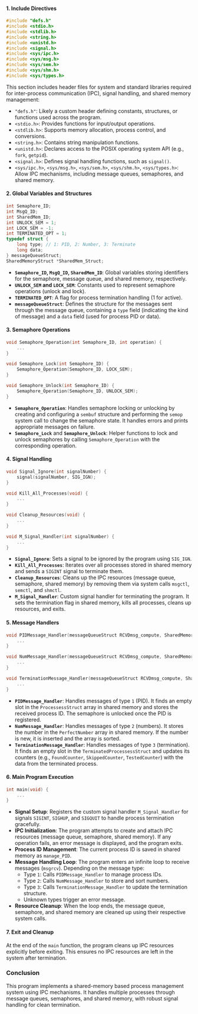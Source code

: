 

#### 1. **Include Directives**
```c
#include "defs.h"
#include <stdio.h>
#include <stdlib.h>
#include <string.h>
#include <unistd.h>
#include <signal.h>
#include <sys/ipc.h>
#include <sys/msg.h>
#include <sys/sem.h>
#include <sys/shm.h>
#include <sys/types.h>
```
This section includes header files for system and standard libraries required for inter-process communication (IPC), signal handling, and shared memory management:
- `"defs.h"`: Likely a custom header defining constants, structures, or functions used across the program.
- `<stdio.h>`: Provides functions for input/output operations.
- `<stdlib.h>`: Supports memory allocation, process control, and conversions.
- `<string.h>`: Contains string manipulation functions.
- `<unistd.h>`: Declares access to the POSIX operating system API (e.g., `fork`, `getpid`).
- `<signal.h>`: Defines signal handling functions, such as `signal()`.
- `<sys/ipc.h>`, `<sys/msg.h>`, `<sys/sem.h>`, `<sys/shm.h>`, `<sys/types.h>`: Allow IPC mechanisms, including message queues, semaphores, and shared memory.

#### 2. **Global Variables and Structures**
```c
int Semaphore_ID;
int MsgQ_ID;
int SharedMem_ID;
int UNLOCK_SEM = 1;
int LOCK_SEM = -1;
int TERMINATED_OPT = 1;
typedef struct {
    long type; // 1: PID, 2: Number, 3: Terminate
    long data; 
} messageQueueStruct;
SharedMemoryStruct *SharedMem_Struct;
```
- **`Semaphore_ID`, `MsgQ_ID`, `SharedMem_ID`**: Global variables storing identifiers for the semaphore, message queue, and shared memory, respectively.
- **`UNLOCK_SEM` and `LOCK_SEM`**: Constants used to represent semaphore operations (unlock and lock).
- **`TERMINATED_OPT`**: A flag for process termination handling (1 for active).
- **`messageQueueStruct`**: Defines the structure for the messages sent through the message queue, containing a `type` field (indicating the kind of message) and a `data` field (used for process PID or data).

#### 3. **Semaphore Operations**
```c
void Semaphore_Operation(int Semaphore_ID, int operation) {
    ...
}

void Semaphore_Lock(int Semaphore_ID) {
    Semaphore_Operation(Semaphore_ID, LOCK_SEM);
}

void Semaphore_Unlock(int Semaphore_ID) {
    Semaphore_Operation(Semaphore_ID, UNLOCK_SEM);
}
```
- **`Semaphore_Operation`**: Handles semaphore locking or unlocking by creating and configuring a `sembuf` structure and performing the `semop` system call to change the semaphore state. It handles errors and prints appropriate messages on failure.
- **`Semaphore_Lock`** and **`Semaphore_Unlock`**: Helper functions to lock and unlock semaphores by calling `Semaphore_Operation` with the corresponding operation.

#### 4. **Signal Handling**
```c
void Signal_Ignore(int signalNumber) {
    signal(signalNumber, SIG_IGN);
}

void Kill_All_Processes(void) {
    ...
}

void Cleanup_Resources(void) {
    ...
}

void M_Signal_Handler(int signalNumber) {
    ...
}
```
- **`Signal_Ignore`**: Sets a signal to be ignored by the program using `SIG_IGN`.
- **`Kill_All_Processes`**: Iterates over all processes stored in shared memory and sends a `SIGINT` signal to terminate them.
- **`Cleanup_Resources`**: Cleans up the IPC resources (message queue, semaphore, shared memory) by removing them via system calls `msgctl`, `semctl`, and `shmctl`.
- **`M_Signal_Handler`**: Custom signal handler for terminating the program. It sets the termination flag in shared memory, kills all processes, cleans up resources, and exits.

#### 5. **Message Handlers**
```c
void PIDMessage_Handler(messageQueueStruct RCVDmsg_compute, SharedMemoryStruct *sharedMemStruct, int semaphoreID) {
    ...
}

void NumMessage_Handler(messageQueueStruct RCVDmsg_compute, SharedMemoryStruct *sharedMemStruct) {
    ...
}

void TerminationMessage_Handler(messageQueueStruct RCVDmsg_compute, SharedMemoryStruct *sharedMemStruct, int semaphoreID, int terminatedOption) {
    ...
}
```
- **`PIDMessage_Handler`**: Handles messages of type `1` (PID). It finds an empty slot in the `ProcessessStruct` array in shared memory and stores the received process ID. The semaphore is unlocked once the PID is registered.
- **`NumMessage_Handler`**: Handles messages of type `2` (numbers). It stores the number in the `PerfectNumber` array in shared memory. If the number is new, it is inserted and the array is sorted.
- **`TerminationMessage_Handler`**: Handles messages of type `3` (termination). It finds an empty slot in the `TerminatedProcessessStruct` and updates its counters (e.g., `FoundCounter`, `SkippedCounter`, `TestedCounter`) with the data from the terminated process.

#### 6. **Main Program Execution**
```c
int main(void) {
    ...
}
```
- **Signal Setup**: Registers the custom signal handler `M_Signal_Handler` for signals `SIGINT`, `SIGHUP`, and `SIGQUIT` to handle process termination gracefully.
- **IPC Initialization**: The program attempts to create and attach IPC resources (message queue, semaphore, shared memory). If any operation fails, an error message is displayed, and the program exits.
- **Process ID Management**: The current process ID is saved in shared memory as `manage_PID`.
- **Message Handling Loop**: The program enters an infinite loop to receive messages (`msgrcv`). Depending on the message type:
  - Type `1`: Calls `PIDMessage_Handler` to manage process IDs.
  - Type `2`: Calls `NumMessage_Handler` to store and sort numbers.
  - Type `3`: Calls `TerminationMessage_Handler` to update the termination structure.
  - Unknown types trigger an error message.
- **Resource Cleanup**: When the loop ends, the message queue, semaphore, and shared memory are cleaned up using their respective system calls.

#### 7. **Exit and Cleanup**
At the end of the `main` function, the program cleans up IPC resources explicitly before exiting. This ensures no IPC resources are left in the system after termination. 

### Conclusion
This program implements a shared-memory based process management system using IPC mechanisms. It handles multiple processes through message queues, semaphores, and shared memory, with robust signal handling for clean termination.
